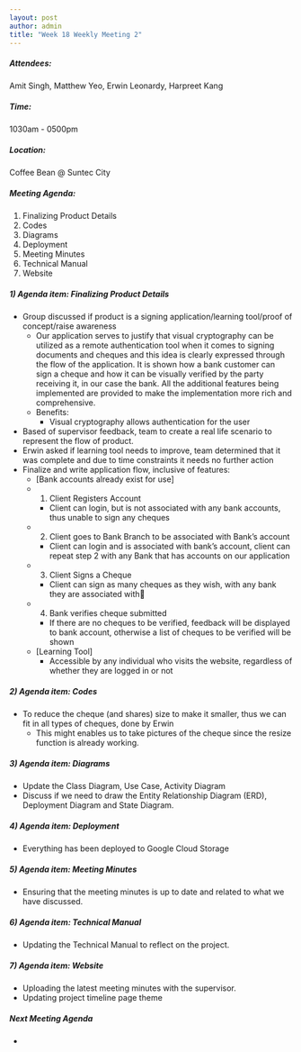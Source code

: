 ```yaml
---
layout: post
author: admin
title: "Week 18 Weekly Meeting 2"
---
```


##### Attendees:
Amit Singh, Matthew Yeo, Erwin Leonardy, Harpreet Kang

##### Time:
1030am - 0500pm

##### Location: 
Coffee Bean @ Suntec City

##### Meeting Agenda:
1. Finalizing Product Details
2. Codes
3. Diagrams
4. Deployment
5. Meeting Minutes
6. Technical Manual
7. Website


##### 1) Agenda item: Finalizing Product Details
- Group discussed if product is a signing application/learning tool/proof of concept/raise awareness
  - Our application serves to justify that visual cryptography can be utilized as a remote authentication tool when it comes to signing documents and cheques and this idea is clearly expressed through the flow of the application. It is shown how a bank customer can sign a cheque and how it can be visually verified by the party receiving it, in our case the bank. All the additional features being implemented are provided to make the implementation more rich and comprehensive.
  - Benefits:
     - Visual cryptography allows authentication for the user
- Based of supervisor feedback, team to create a real life scenario to represent the flow of product.
- Erwin asked if learning tool needs to improve, team determined that it was complete and due to time constraints it  needs no further action
- Finalize and write application flow, inclusive of features:
  - [Bank accounts already exist for use]
  - 1. Client Registers Account
      - Client can login, but is not associated with any bank accounts, thus unable to sign any cheques
  - 2. Client goes to Bank Branch to be associated with Bank’s account
      - Client can login and is associated with bank’s account, client can repeat step 2 with any Bank that has accounts on our application
  - 3. Client Signs a Cheque
      - Client can sign as many cheques as they wish, with any bank they are associated with
  - 4. Bank verifies cheque submitted
      - If there are no cheques to be verified, feedback will be displayed to bank account, otherwise a list of cheques to be verified will be shown
  - [Learning Tool]
      - Accessible by any individual who visits the website, regardless of whether they are logged in or not

##### 2) Agenda item: Codes
- To reduce the cheque (and shares) size to make it smaller, thus we can fit in all types of cheques, done by Erwin
   - This might enables us to take pictures of the cheque since the resize function is already working.

##### 3) Agenda item: Diagrams
- Update the Class Diagram, Use Case, Activity Diagram
- Discuss if we need to draw the Entity Relationship Diagram (ERD), Deployment Diagram and State Diagram.

##### 4) Agenda item: Deployment
- Everything has been deployed to Google Cloud Storage

##### 5) Agenda item: Meeting Minutes
- Ensuring that the meeting minutes is up to date and related to what we have discussed.

##### 6) Agenda item: Technical Manual
- Updating the Technical Manual to reflect on the project.

##### 7) Agenda item: Website
- Uploading the latest meeting minutes with the supervisor.
- Updating project timeline page theme

##### Next Meeting Agenda
- 
